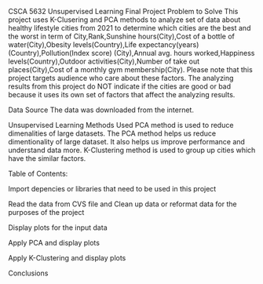 CSCA 5632 Unsupervised Learning Final Project
Problem to Solve
This project uses K-Clusering and PCA methods to analyze set of data about healthy lifestyle cities from 2021 to determine which cities are the best and the worst in term of City,Rank,Sunshine hours(City),Cost of a bottle of water(City),Obesity levels(Country),Life expectancy(years) (Country),Pollution(Index score) (City),Annual avg. hours worked,Happiness levels(Country),Outdoor activities(City),Number of take out places(City),Cost of a monthly gym membership(City). Please note that this project targets audience who care about these factors. The analyzing results from this project do NOT indicate if the cities are good or bad because it uses its own set of factors that affect the analyzing results.

Data Source
The data was downloaded from the internet.

Unsupervised Learning Methods Used
PCA method is used to reduce dimenalities of large datasets. The PCA method helps us reduce dimentionality of large dataset. It also helps us improve performance and understand data more. K-Clustering method is used to group up cities which have the similar factors.

Table of Contents:

Import depencies or libraries that need to be used in this project

Read the data from CVS file and Clean up data or reformat data for the purposes of the project

Display plots for the input data

Apply PCA and display plots

Apply K-Clustering and display plots

Conclusions
